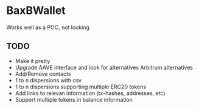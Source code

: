 # BaxBWallet

Works well as a POC, not looking 

## TODO 

- Make it pretty
- Upgrade AAVE interface and look for alternatives Arbitrum alternatives
- Add/Remove contacts
- 1 to n dispersions with csv
- 1 to n dispersions supporting multiple ERC20 tokens
- Add links to relevan information (tx-hashes, addresses, etc)
- Support multiple tokens in balance information